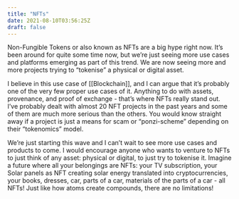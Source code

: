 ```yaml
---
title: "NFTs"
date: 2021-08-10T03:56:25Z
draft: false
---
```


Non-Fungible Tokens or also known as NFTs are a big hype right now. It’s been around for quite some time now, but we’re just seeing more use cases and platforms emerging as part of this trend. We are now seeing more and more projects trying to “tokenise” a physical or digital asset.

I believe in this use case of [[Blockchain]], and I can argue that it’s probably one of the very few proper use cases of it. Anything to do with assets, provenance, and proof of exchange - that’s where NFTs really stand out. I’ve probably dealt with almost 20 NFT projects in the past years and some of them are much more serious than the others. You would know straight away if a project is just a means for scam or “ponzi-scheme” depending on their “tokenomics” model. 

We’re just starting this wave and I can’t wait to see more use cases and products to come. I would encourage anyone who wants to venture to NFTs to just think of any asset: physical or digital, to just try to tokenise it. Imagine a future where all your belongings are NFTs: your TV subscription, your Solar panels as NFT creating solar energy translated into cryptocurrencies, your books, dresses, car, parts of a car, materials of the parts of a car - all NFTs! Just like how atoms create compounds, there are no limitations!